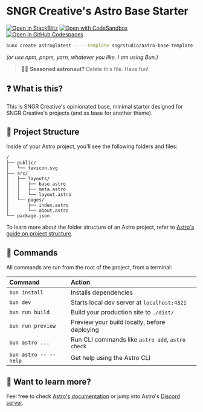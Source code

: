 # SNGR Creative's Astro Base Starter

[![Open in StackBlitz](https://developer.stackblitz.com/img/open_in_stackblitz.svg)](https://stackblitz.com/github/sngrstudio/astro-base-template)
[![Open with CodeSandbox](https://assets.codesandbox.io/github/button-edit-lime.svg)](https://codesandbox.io/p/sandbox/github/sngrstudio/astro-base-template)
[![Open in GitHub Codespaces](https://github.com/codespaces/badge.svg)](https://codespaces.new/sngrstudio/astro-base-template)

```sh
bunx create astro@latest -- --template sngrstudio/astro-base-template
```

_(or use npm, pnpm, yarn, whatever you like. I am using Bun.)_

> 🧑‍🚀 **Seasoned astronaut?** Delete this file. Have fun!

<!-- ![just-the-basics](https://github.com/withastro/astro/assets/2244813/a0a5533c-a856-4198-8470-2d67b1d7c554) -->

## ❓ What is this?

This is SNGR Creative's opinionated base, minimal starter designed for SNGR Creative's projects (and as base for another theme).

## 🚀 Project Structure

Inside of your Astro project, you'll see the following folders and files:

```text
/
├── public/
│   └── favicon.svg
├── src/
│   ├── layouts/
│   │   ├── base.astro
│   │   ├── meta.astro
│   │   └── layout.astro
│   └── pages/
│       ├── index.astro
│       └── about.astro
└── package.json
```

To learn more about the folder structure of an Astro project, refer to [Astro's guide on project structure](https://docs.astro.build/en/basics/project-structure/).

## 🧞 Commands

All commands are run from the root of the project, from a terminal:

| Command               | Action                                           |
| :-------------------- | :----------------------------------------------- |
| `bun install`         | Installs dependencies                            |
| `bun dev`             | Starts local dev server at `localhost:4321`      |
| `bun run build`       | Build your production site to `./dist/`          |
| `bun run preview`     | Preview your build locally, before deploying     |
| `bun astro ...`       | Run CLI commands like `astro add`, `astro check` |
| `bun astro -- --help` | Get help using the Astro CLI                     |

## 👀 Want to learn more?

Feel free to check [Astro's documentation](https://docs.astro.build) or jump into Astro's [Discord server](https://astro.build/chat).
